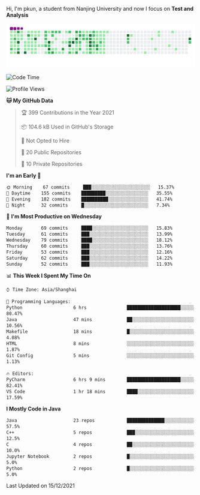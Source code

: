 Hi, I'm pkun, a student from Nanjing University and now I focus on **Test and Analysis**

![](https://github.com/pppppkun/pppppkun/blob/output/github-snake.gif)

<!--START_SECTION:waka-->
![Code Time](http://img.shields.io/badge/Code%20Time-1%2C008%20hrs%2047%20mins-blue)

![Profile Views](http://img.shields.io/badge/Profile%20Views-68-blue)

**🐱 My GitHub Data** 

> 🏆 399 Contributions in the Year 2021
 > 
> 📦 104.6 kB Used in GitHub's Storage 
 > 
> 🚫 Not Opted to Hire
 > 
> 📜 20 Public Repositories 
 > 
> 🔑 10 Private Repositories  
 > 
**I'm an Early 🐤** 

```text
🌞 Morning    67 commits     ███░░░░░░░░░░░░░░░░░░░░░░   15.37% 
🌆 Daytime    155 commits    █████████░░░░░░░░░░░░░░░░   35.55% 
🌃 Evening    182 commits    ██████████░░░░░░░░░░░░░░░   41.74% 
🌙 Night      32 commits     █░░░░░░░░░░░░░░░░░░░░░░░░   7.34%

```
📅 **I'm Most Productive on Wednesday** 

```text
Monday       69 commits     ████░░░░░░░░░░░░░░░░░░░░░   15.83% 
Tuesday      61 commits     ███░░░░░░░░░░░░░░░░░░░░░░   13.99% 
Wednesday    79 commits     ████░░░░░░░░░░░░░░░░░░░░░   18.12% 
Thursday     60 commits     ███░░░░░░░░░░░░░░░░░░░░░░   13.76% 
Friday       53 commits     ███░░░░░░░░░░░░░░░░░░░░░░   12.16% 
Saturday     62 commits     ███░░░░░░░░░░░░░░░░░░░░░░   14.22% 
Sunday       52 commits     ███░░░░░░░░░░░░░░░░░░░░░░   11.93%

```


📊 **This Week I Spent My Time On** 

```text
⌚︎ Time Zone: Asia/Shanghai

💬 Programming Languages: 
Python                   6 hrs               ████████████████████░░░░░   80.47% 
Java                     47 mins             ██░░░░░░░░░░░░░░░░░░░░░░░   10.56% 
Makefile                 18 mins             █░░░░░░░░░░░░░░░░░░░░░░░░   4.08% 
HTML                     8 mins              ░░░░░░░░░░░░░░░░░░░░░░░░░   1.87% 
Git Config               5 mins              ░░░░░░░░░░░░░░░░░░░░░░░░░   1.13%

🔥 Editors: 
PyCharm                  6 hrs 9 mins        ████████████████████░░░░░   82.41% 
VS Code                  1 hr 18 mins        ████░░░░░░░░░░░░░░░░░░░░░   17.59%

```

**I Mostly Code in Java** 

```text
Java                     23 repos            ██████████████░░░░░░░░░░░   57.5% 
C++                      5 repos             ███░░░░░░░░░░░░░░░░░░░░░░   12.5% 
C                        4 repos             ██░░░░░░░░░░░░░░░░░░░░░░░   10.0% 
Jupyter Notebook         2 repos             █░░░░░░░░░░░░░░░░░░░░░░░░   5.0% 
Python                   2 repos             █░░░░░░░░░░░░░░░░░░░░░░░░   5.0%

```



 Last Updated on 15/12/2021
<!--END_SECTION:waka-->
